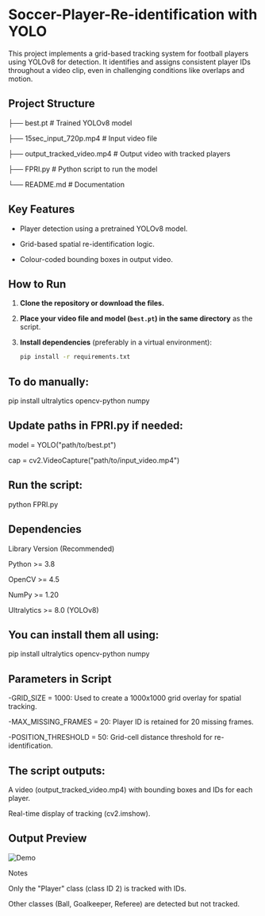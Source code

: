# Soccer-Player-Re-identification with YOLO

This project implements a grid-based tracking system for football players using YOLOv8 for detection. It identifies and assigns consistent player IDs throughout a video clip, even in challenging conditions like overlaps and motion.

## Project Structure

├── best.pt   # Trained YOLOv8 model

├── 15sec_input_720p.mp4   # Input video file

├── output_tracked_video.mp4   # Output video with tracked players

├── FPRI.py   # Python script to run the model

└── README.md   # Documentation


## Key Features

- Player detection using a pretrained YOLOv8 model.
  
- Grid-based spatial re-identification logic.
  
- Colour-coded bounding boxes in output video.


## How to Run

1. **Clone the repository or download the files.**
2. **Place your video file and model (`best.pt`) in the same directory** as the script.
3. **Install dependencies** (preferably in a virtual environment):

   ```bash
   pip install -r requirements.txt

## To do manually:
pip install ultralytics opencv-python numpy

## Update paths in FPRI.py if needed:

model = YOLO("path/to/best.pt")

cap = cv2.VideoCapture("path/to/input_video.mp4")


## Run the script:

python FPRI.py


## Dependencies

Library         	Version (Recommended)

Python	     >=        3.8

OpenCV	     >=        4.5

NumPy	       >=        1.20

Ultralytics  >=        8.0 (YOLOv8)


## You can install them all using:
pip install ultralytics opencv-python numpy

## Parameters in Script

-GRID_SIZE = 1000: Used to create a 1000x1000 grid overlay for spatial tracking.

-MAX_MISSING_FRAMES = 20: Player ID is retained for 20 missing frames.

-POSITION_THRESHOLD = 50: Grid-cell distance threshold for re-identification.

## The script outputs:

A video (output_tracked_video.mp4) with bounding boxes and IDs for each player.

Real-time display of tracking (cv2.imshow).

## Output Preview

![Demo](media/output.gif)

Notes

Only the "Player" class (class ID 2) is tracked with IDs.

Other classes (Ball, Goalkeeper, Referee) are detected but not tracked.
